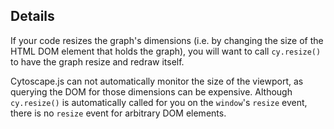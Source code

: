 ## Details

If your code resizes the graph's dimensions (i.e. by changing the size of the HTML DOM element that holds the graph), you will want to call `cy.resize()` to have the graph resize and redraw itself.

Cytoscape.js can not automatically monitor the size of the viewport, as querying the DOM for those dimensions can be expensive.  Although `cy.resize()` is automatically called for you on the `window`'s `resize` event, there is no `resize` event for arbitrary DOM elements.